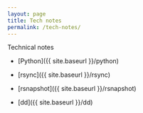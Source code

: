 ```yaml
---
layout: page
title: Tech notes
permalink: /tech-notes/
---
```


Technical notes

- [Python]({{ site.baseurl }}/python)

- [rsync]({{ site.baseurl }}/rsync)

- [rsnapshot]({{ site.baseurl }}/rsnapshot)

- [dd]({{ site.baseurl }}/dd)
